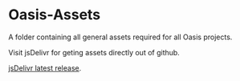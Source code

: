 # Oasis-Assets

A folder containing all general assets required for all Oasis projects.

Visit jsDelivr for geting assets directly out of github.

[jsDelivr latest release](https://www.jsdelivr.com/package/gh/shivamdevs/Oasis-Assets@latest).
